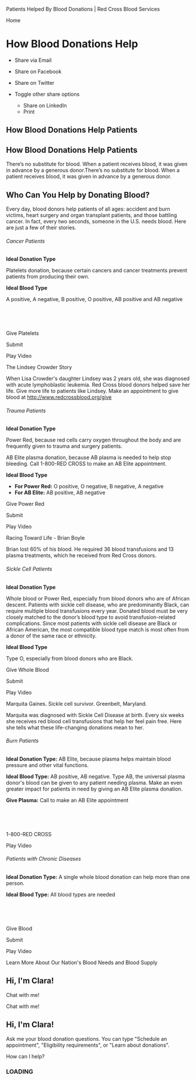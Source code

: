 Patients Helped By Blood Donations | Red Cross Blood Services

Home

# How Blood Donations Help

*   Share via Email
    
*   Share on Facebook
    
*   Share on Twitter
    
*   Toggle other share options
    
    *   Share on LinkedIn
    *   Print
    
    
    

 

## How Blood Donations Help Patients

## How Blood Donations Help Patients

There’s no substitute for blood. When a patient receives blood, it was given in advance by a generous donor.There’s no substitute for blood. When a patient receives blood, it was given in advance by a generous donor.

## Who Can You Help by Donating Blood?

Every day, blood donors help patients of all ages: accident and burn victims, heart surgery and organ transplant patients, and those battling cancer. In fact, every two seconds, someone in the U.S. needs blood. Here are just a few of their stories.

###### Cancer Patients

**Ideal Donation Type**  

Platelets donation, because certain cancers and cancer treatments prevent patients from producing their own.

**Ideal Blood Type**

A positive, A negative, B positive, O positive, AB positive and AB negative

 

 

 Give Platelets

 Submit 

  Play Video

The Lindsey Crowder Story

When Lisa Crowder's daughter Lindsey was 2 years old, she was diagnosed with acute lymphoblastic leukemia. Red Cross blood donors helped save her life. Give more life to patients like Lindsey. Make an appointment to give blood at http://www.redcrossblood.org/give

###### Trauma Patients

**Ideal Donation Type**

Power Red, because red cells carry oxygen throughout the body and are frequently given to trauma and surgery patients. 

AB Elite plasma donation, because AB plasma is needed to help stop bleeding. Call 1-800-RED CROSS to make an AB Elite appointment.

**Ideal Blood Type**

*   **For Power Red:** O positive, O negative, B negative, A negative
*   **For AB Elite:** AB positive, AB negative

 Give Power Red

 Submit 

  Play Video

Racing Toward Life - Brian Boyle

Brian lost 60% of his blood. He required 36 blood transfusions and 13 plasma treatments, which he received from Red Cross donors.

###### Sickle Cell Patients

**Ideal Donation Type**

Whole blood or Power Red, especially from blood donors who are of African descent. Patients with sickle cell disease, who are predominantly Black, can require multiple blood transfusions every year. Donated blood must be very closely matched to the donor’s blood type to avoid transfusion-related complications. Since most patients with sickle cell disease are Black or African American, the most compatible blood type match is most often from a donor of the same race or ethnicity.

**Ideal Blood Type**

Type O, especially from blood donors who are Black.

 Give Whole Blood

 Submit 

  Play Video

Marquita Gaines. Sickle cell survivor. Greenbelt, Maryland.

Marquita was diagnosed with Sickle Cell Disease at birth. Every six weeks she receives red blood cell transfusions that help her feel pain free. Here she tells what these life-changing donations mean to her.

###### Burn Patients

**Ideal Donation Type:** AB Elite, because plasma helps maintain blood pressure and other vital functions.

**Ideal Blood Type:** AB positive, AB negative. Type AB, the universal plasma donor's blood can be given to any patient needing plasma. Make an even greater impact for patients in need by giving an AB Elite plasma donation.   

**Give Plasma:** Call to make an AB Elite appointment

 

 

 1-800-RED CROSS 

  Play Video

###### Patients with Chronic Diseases

**Ideal Donation Type:** A single whole blood donation can help more than one person.    

**Ideal Blood Type:** All blood types are needed

 

 

 Give Blood 

 Submit 

  Play Video

 Learn More About Our Nation's Blood Needs and Blood Supply 

## Hi, I'm Clara!

Chat with me!

Chat with me!

## Hi, I'm Clara!

Ask me your blood donation questions. You can type "Schedule an appointment", "Eligibility requirements", or "Learn about donations".

How can I help?

   

### LOADING
